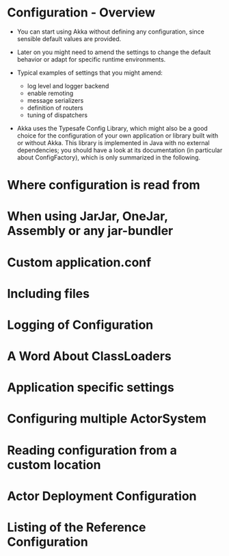 # Configuration - Overview
- You can start using Akka without defining any configuration, since sensible default values are provided. 
- Later on you might need to amend the settings to change the default behavior or adapt for specific runtime environments. 
- Typical examples of settings that you might amend:
    - log level and logger backend
    - enable remoting
    - message serializers
    - definition of routers
    - tuning of dispatchers
  
- Akka uses the Typesafe Config Library, which might also be a good choice for the configuration of your own application or library built with or without Akka. This library is implemented in Java with no external dependencies; you should have a look at its documentation (in particular about ConfigFactory), which is only summarized in the following.

# Where configuration is read from
# When using JarJar, OneJar, Assembly or any jar-bundler
# Custom application.conf
# Including files
# Logging of Configuration
# A Word About ClassLoaders
# Application specific settings
# Configuring multiple ActorSystem
# Reading configuration from a custom location
# Actor Deployment Configuration
# Listing of the Reference Configuration
